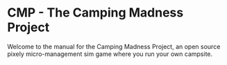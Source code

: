 # CMP - The Camping Madness Project

Welcome to the manual for the Camping Madness Project, an open source pixely micro-management sim game where you run your own campsite.
